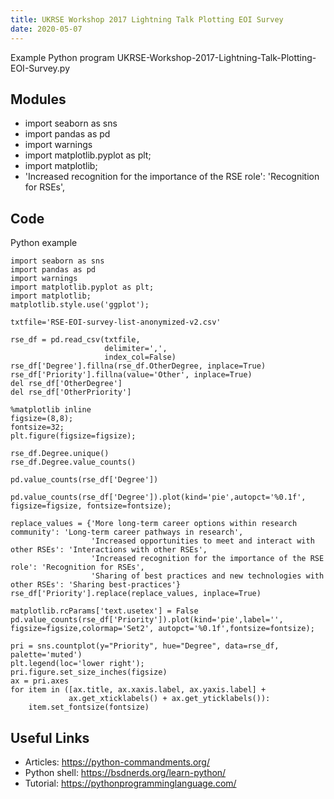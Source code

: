 ```yaml
---
title: UKRSE Workshop 2017 Lightning Talk Plotting EOI Survey
date: 2020-05-07
---
```

Example Python program UKRSE-Workshop-2017-Lightning-Talk-Plotting-EOI-Survey.py

## Modules

* import seaborn as sns
* import pandas as pd
* import warnings
* import matplotlib.pyplot as plt;
* import matplotlib;
*   'Increased recognition for the importance of the RSE role': 'Recognition for RSEs',

## Code

Python example

    import seaborn as sns
    import pandas as pd
    import warnings
    import matplotlib.pyplot as plt;
    import matplotlib;
    matplotlib.style.use('ggplot');
    
    txtfile='RSE-EOI-survey-list-anonymized-v2.csv'
    
    rse_df = pd.read_csv(txtfile,
                         delimiter=',',
                         index_col=False)
    rse_df['Degree'].fillna(rse_df.OtherDegree, inplace=True)
    rse_df['Priority'].fillna(value='Other', inplace=True)
    del rse_df['OtherDegree']
    del rse_df['OtherPriority']
    
    %matplotlib inline
    figsize=(8,8);
    fontsize=32;
    plt.figure(figsize=figsize);
    
    rse_df.Degree.unique()
    rse_df.Degree.value_counts()
    
    pd.value_counts(rse_df['Degree'])
    
    pd.value_counts(rse_df['Degree']).plot(kind='pie',autopct='%0.1f', figsize=figsize, fontsize=fontsize);
    
    replace_values = {'More long-term career options within research community': 'Long-term career pathways in research',
                      'Increased opportunities to meet and interact with other RSEs': 'Interactions with other RSEs',
                      'Increased recognition for the importance of the RSE role': 'Recognition for RSEs',
                      'Sharing of best practices and new technologies with other RSEs': 'Sharing best-practices'}
    rse_df['Priority'].replace(replace_values, inplace=True)
    
    matplotlib.rcParams['text.usetex'] = False
    pd.value_counts(rse_df['Priority']).plot(kind='pie',label='', figsize=figsize,colormap='Set2', autopct='%0.1f',fontsize=fontsize);
    
    pri = sns.countplot(y="Priority", hue="Degree", data=rse_df, palette='muted')
    plt.legend(loc='lower right');
    pri.figure.set_size_inches(figsize)
    ax = pri.axes
    for item in ([ax.title, ax.xaxis.label, ax.yaxis.label] +
                 ax.get_xticklabels() + ax.get_yticklabels()):
        item.set_fontsize(fontsize)
    
    

## Useful Links

- Articles: https://python-commandments.org/
- Python shell: https://bsdnerds.org/learn-python/
- Tutorial: https://pythonprogramminglanguage.com/
